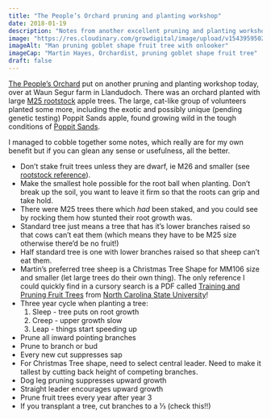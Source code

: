 ```yaml
---
title: "The People’s Orchard pruning and planting workshop"
date: 2018-01-19
description: "Notes from another excellent pruning and planting workshop with Martin Hayes, Orchardist, near Llandudoch in Pembrokeshire"
image: "https://res.cloudinary.com/growdigital/image/upload/v1543959502/martin-39784408711.jpg"
imageAlt: "Man pruning goblet shape fruit tree with onlooker"
imageCap: "Martin Hayes, Orchardist, pruning goblet shape fruit tree"
draft: false
---
```


[The People’s Orchard](http://www.stdogmaelsabbey.org.uk/peoplesorchard) put on another pruning and planting workshop today, over at Waun Segur farm in Llandudoch. There was an orchard planted with large [M25 rootstock](https://www.forestgarden.wales/blog/rootstock-reference/) apple trees. The large, cat-like group of volunteers planted some more, including the exotic and possibly unique (pending genetic testing) Poppit Sands apple, found growing wild in the tough conditions of [Poppit Sands](http://www.visitpembrokeshire.com/explore-pembrokeshire/beaches/poppit-sands/).

I managed to cobble together some notes, which really are for my own benefit but if you can glean any sense or usefulness, all the better.

* Don’t stake fruit trees unless they are dwarf, ie M26 and smaller (see [rootstock reference](https://www.forestgarden.wales/blog/rootstock-reference/)).
* Make the smallest hole possible for the root ball when planting. Don’t break up the soil, you want to leave it firm so that the roots can grip and take hold.
* There were M25 trees there which _had_ been staked, and you could see by rocking them how stunted their root growth was.
* Standard tree just means a tree that has it’s lower branches raised so that cows can’t eat them (which means they have to be M25 size otherwise there’d be no fruit!)
* Half standard tree is one with lower branches raised so that sheep can’t eat them.
* Martin’s preferred tree sheep is a Christmas Tree Shape for MM106 size and smaller (let large trees do their own thing). The only reference I could quickly find in a cursory search is a PDF called [Training and Pruning Fruit Trees](http://growables.org/information/documents/trainingpruning.pdf) from [North Carolina State University](https://www.ncsu.edu/)!
* Three year cycle when planting a tree:
  1. Sleep - tree puts on root growth
  2. Creep - upper growth slow
  3. Leap - things start speeding up
* Prune all inward pointing branches
* Prune to branch or bud
* Every new cut suppresses sap
* For Christmas Tree shape, need to select central leader. Need to make it tallest by cutting back height of competing branches.
* Dog leg pruning suppresses upward growth
* Straight leader encourages upward growth
* Prune fruit trees every year after year 3
* If you transplant a tree, cut branches to a ⅓ (check this!!)

